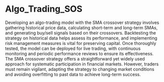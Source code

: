 # Algo_Trading_SOS



Developing an algo-trading model with the SMA crossover strategy involves gathering historical price data, calculating short-term and long-term SMAs, and generating buy/sell signals based on their crossovers. Backtesting the strategy on historical data helps assess its performance, and implementing risk management measures is vital for preserving capital. Once thoroughly tested, the model can be deployed for live trading, with continuous monitoring and periodic performance reviews to ensure its effectiveness. The SMA crossover strategy offers a straightforward yet widely used approach for systematic participation in financial markets. However, traders must remain vigilant, adapting the strategy to changing market conditions and avoiding overfitting to past data to achieve long-term success.
